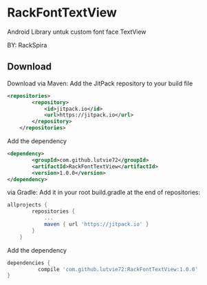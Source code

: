 # RackFontTextView

Android Library untuk custom font face TextView

BY: RackSpira

Download
--------
Download via Maven:
Add the JitPack repository to your build file
```xml
<repositories>
		<repository>
		    <id>jitpack.io</id>
		    <url>https://jitpack.io</url>
		</repository>
	</repositories>
```
Add the dependency
```xml
<dependency>
	    <groupId>com.github.lutvie72</groupId>
	    <artifactId>RackFontTextView</artifactId>
	    <version>1.0.0</version>
</dependency>
```

via Gradle:
Add it in your root build.gradle at the end of repositories:
```groovy
allprojects {
		repositories {
			...
			maven { url 'https://jitpack.io' }
		}
	}
```
Add the dependency
```groovy
dependencies {
	      compile 'com.github.lutvie72:RackFontTextView:1.0.0'
}
```
